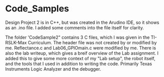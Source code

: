 # Code_Samples

Design Project 2 is in C++, but was created in the Arudino IDE, so it shows as an .ino file. I added some comments into the file itself for clarity.

The folder 'CodeSample2" contains 3 C files, which I was given in the TI-RSLK-Max Curriculum. The header file was not created by or modified by me. Reflectance.c and Lab06_GPIOmain.c were modified by me. There is also the lab writeup, which gives a breif overview of the Lab assignment. I added this to give some more context of my "Lab setup", the robot itself, and the tools that I used in addition to writing the code. Primarily Texas Instruments Logic Analyzer and the debugger.
